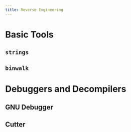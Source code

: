 ```yaml
---
title: Reverse Engineering
---
```


# Basic Tools
## `strings`
## `binwalk`

# Debuggers and Decompilers
## GNU Debugger
## Cutter
